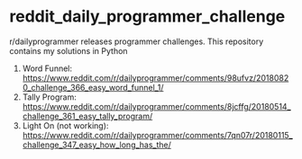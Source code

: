 # reddit_daily_programmer_challenge
r/dailyprogrammer releases programmer challenges. This repository contains my solutions in Python

1. Word Funnel: https://www.reddit.com/r/dailyprogrammer/comments/98ufvz/20180820_challenge_366_easy_word_funnel_1/
2. Tally Program: https://www.reddit.com/r/dailyprogrammer/comments/8jcffg/20180514_challenge_361_easy_tally_program/
3. Light On (not working): https://www.reddit.com/r/dailyprogrammer/comments/7qn07r/20180115_challenge_347_easy_how_long_has_the/
